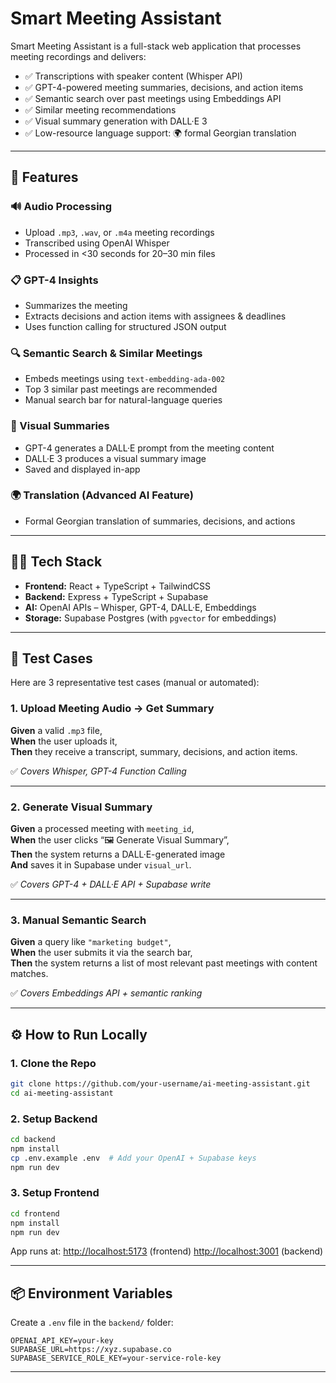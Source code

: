 #  Smart Meeting Assistant

Smart Meeting Assistant is a full-stack web application that processes meeting recordings and delivers:

- ✅ Transcriptions with speaker content (Whisper API)
- ✅ GPT-4-powered meeting summaries, decisions, and action items
- ✅ Semantic search over past meetings using Embeddings API
- ✅ Similar meeting recommendations
- ✅ Visual summary generation with DALL·E 3
- ✅ Low-resource language support: 🌍 formal Georgian translation

---

## 🚀 Features

### 🔊 Audio Processing
- Upload `.mp3`, `.wav`, or `.m4a` meeting recordings
- Transcribed using OpenAI Whisper
- Processed in <30 seconds for 20–30 min files

### 📋 GPT-4 Insights
- Summarizes the meeting
- Extracts decisions and action items with assignees & deadlines
- Uses function calling for structured JSON output

### 🔍 Semantic Search & Similar Meetings
- Embeds meetings using `text-embedding-ada-002`
- Top 3 similar past meetings are recommended
- Manual search bar for natural-language queries

### 🎨 Visual Summaries
- GPT-4 generates a DALL·E prompt from the meeting content
- DALL·E 3 produces a visual summary image
- Saved and displayed in-app

### 🌍 Translation (Advanced AI Feature)
- Formal Georgian translation of summaries, decisions, and actions

---

## 🧑‍💻 Tech Stack

- **Frontend:** React + TypeScript + TailwindCSS
- **Backend:** Express + TypeScript + Supabase
- **AI:** OpenAI APIs – Whisper, GPT-4, DALL·E, Embeddings
- **Storage:** Supabase Postgres (with `pgvector` for embeddings)

---

## 🧪 Test Cases

Here are 3 representative test cases (manual or automated):

### 1. Upload Meeting Audio → Get Summary
**Given** a valid `.mp3` file,  
**When** the user uploads it,  
**Then** they receive a transcript, summary, decisions, and action items.

✅ *Covers Whisper, GPT-4 Function Calling*

---

### 2. Generate Visual Summary
**Given** a processed meeting with `meeting_id`,  
**When** the user clicks “🖼 Generate Visual Summary”,  
**Then** the system returns a DALL·E-generated image  
**And** saves it in Supabase under `visual_url`.

✅ *Covers GPT-4 + DALL·E API + Supabase write*

---

### 3. Manual Semantic Search
**Given** a query like `"marketing budget"`,  
**When** the user submits it via the search bar,  
**Then** the system returns a list of most relevant past meetings with content matches.

✅ *Covers Embeddings API + semantic ranking*

---

## ⚙️ How to Run Locally

### 1. Clone the Repo

```bash
git clone https://github.com/your-username/ai-meeting-assistant.git
cd ai-meeting-assistant
````

### 2. Setup Backend

```bash
cd backend
npm install
cp .env.example .env  # Add your OpenAI + Supabase keys
npm run dev
```

### 3. Setup Frontend

```bash
cd frontend
npm install
npm run dev
```

App runs at:
[http://localhost:5173](http://localhost:5173) (frontend)
[http://localhost:3001](http://localhost:3001) (backend)

---

## 📦 Environment Variables

Create a `.env` file in the `backend/` folder:

```env
OPENAI_API_KEY=your-key
SUPABASE_URL=https://xyz.supabase.co
SUPABASE_SERVICE_ROLE_KEY=your-service-role-key
```

---




